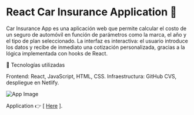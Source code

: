 # React Car Insurance Application 🚗
Car Insurance App es una aplicación web que permite calcular el costo de un seguro de automóvil en función de parámetros como la marca, el año y el tipo de plan seleccionado. La interfaz es interactiva: el usuario introduce los datos y recibe de inmediato una cotización personalizada, gracias a la lógica implementada con hooks de React.

🔧 Tecnologías utilizadas

Frontend: React, JavaScript, HTML, CSS.
Infraestructura: GitHub CVS, despliegue en Netlify.

![App Image](https://repository-images.githubusercontent.com/343973441/33a1a880-7c5c-11eb-8861-77a8d9a0d9d0)

Application 👉 [ [Here](https://insurance-app-marcelo-sebastian.netlify.app) ].
